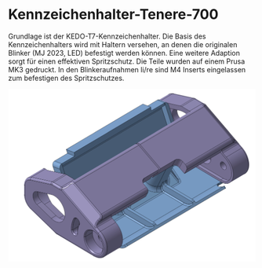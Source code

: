 # Kennzeichenhalter-Tenere-700
Grundlage ist der KEDO-T7-Kennzeichenhalter. Die Basis des Kennzeichenhalters wird mit Haltern versehen, an denen die originalen Blinker (MJ 2023, LED) befestigt werden können. 
Eine weitere Adaption sorgt für einen effektiven Spritzschutz.
Die Teile wurden auf einem Prusa MK3 gedruckt. In den Blinkeraufnahmen li/re sind M4 Inserts eingelassen zum befestigen des Spritzschutzes.

![Adaption](/images/adaption.png)
